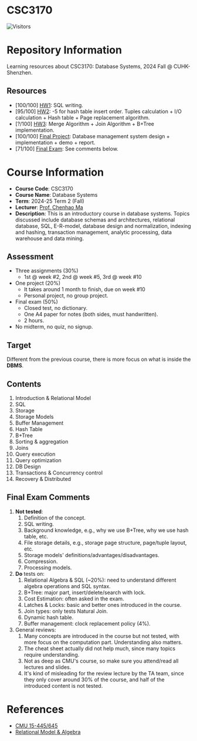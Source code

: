 # CSC3170

![Visitors](https://komarev.com/ghpvc/?username=CSC3170&label=VIEWS)

# Repository Information

Learning resources about CSC3170: Database Systems, 2024 Fall @ CUHK-Shenzhen.

## Resources

- [100/100] [HW1](./hw1/HW1.md): SQL writing.
- [95/100] [HW2](./hw2/CSC3170_Assignment2.pdf): -5 for hash table insert order. Tuples calculation + I/O calculation + Hash table + Page replacement algorithm.
- [?/100] [HW3](./hw3/CSC3170_Assignment3.pdf): Merge Algorithm + Join Algorithm + B+Tree implementation.
- [100/100] [Final Project](./Project/Project-CSC3170.pdf): Database management system design + implementation + demo + report.
- [71/100] [Final Exam](./Final/final-review.pdf): See comments below.

# Course Information

- **Course Code**: CSC3170
- **Course Name**: Database Systems
- **Term**: 2024-25 Term 2 (Fall)
- **Lecturer**: [Prof. Chenhao Ma](https://chenhao-ma.github.io/)
- **Description**: This is an introductory course in database systems. Topics discussed include database schemas and architectures, relational database, SQL, E-R-model, database design and normalization, indexing and hashing, transaction management, analytic processing, data warehouse and data mining.

## Assessment

- Three assignments (30%)
    - 1st @ week #2, 2nd @ week #5, 3rd @ week #10
- One project (20%)
    - It takes around 1 month to finish, due on week #10
    - Personal project, no group project.
- Final exam (50%)
    - Closed test, no dictionary.
    - One A4 paper for notes (both sides, must handwritten).
    - 2 hours.
- No midterm, no quiz, no signup.

## Target

Different from the previous course, there is more focus on what is inside the **DBMS**.

## Contents

1. Introduction & Relational Model
2. SQL
3. Storage
4. Storage Models
5. Buffer Management
6. Hash Table
7. B+Tree
8. Sorting & aggregation
9. Joins
10. Query execution
11. Query optimization
12. DB Design
13. Transactions & Concurrency control
14. Recovery & Distributed

## Final Exam Comments

1. **Not tested**: 
   1. Definition of the concept.
   2. SQL writing.
   3. Background knowledge, e.g., why we use B+Tree, why we use hash table, etc.
   4. File storage details, e.g., storage page structure, page/tuple layout, etc.
   5. Storage models' definitions/advantages/disadvantages.
   6. Compression.
   7. Processing models.
2. **Do** tests on:
   1. Relational Algebra & SQL (~20%): need to understand different algebra operations and SQL syntax.
   2. B+Tree: major part, insert/delete/search with lock.
   3. Cost Estimation: often asked in the exam.
   4. Latches & Locks: basic and better ones introduced in the course.
   5. Join types: only tests Natural Join.
   6. Dynamic hash table.
   7. Buffer management: clock replacement policy (4%).
3. General reviews:
   1. Many concepts are introduced in the course but not tested, with more focus on the computation part. Understanding also matters.
   2. The cheat sheet actually did not help much, since many topics require understanding.
   3. Not as deep as CMU's course, so make sure you attend/read all lectures and slides.
   4. It's kind of misleading for the review lecture by the TA team, since they only cover around 30% of the course, and half of the introduced content is not tested.

# References

- [CMU 15-445/645](https://15445.courses.cs.cmu.edu/fall2024/)
- [Relational Model & Algebra](https://rulerchen.github.io/RulerChen-Website/docs/CMU15-445/c01/)
